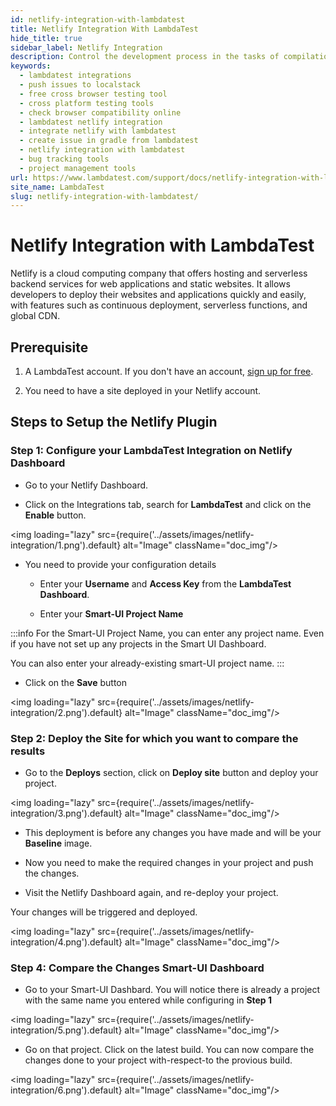 ```yaml
---
id: netlify-integration-with-lambdatest
title: Netlify Integration With LambdaTest
hide_title: true
sidebar_label: Netlify Integration
description: Control the development process in the tasks of compilation and packaging to testing, deployment, and publishing with LambdaTest integration
keywords:
  - lambdatest integrations
  - push issues to localstack
  - free cross browser testing tool
  - cross platform testing tools
  - check browser compatibility online
  - lambdatest netlify integration
  - integrate netlify with lambdatest
  - create issue in gradle from lambdatest
  - netlify integration with lambdatest
  - bug tracking tools
  - project management tools
url: https://www.lambdatest.com/support/docs/netlify-integration-with-lambdatest/
site_name: LambdaTest
slug: netlify-integration-with-lambdatest/
---
```


<script type="application/ld+json"
    dangerouslySetInnerHTML={{ __html: JSON.stringify({
       "@context": "https://schema.org",
        "@type": "BreadcrumbList",
        "itemListElement": [{
          "@type": "ListItem",
          "position": 1,
          "name": "LambdaTest",
          "item": "https://www.lambdatest.com"
        },{
          "@type": "ListItem",
          "position": 2,
          "name": "Support",
          "item": "https://www.lambdatest.com/support/docs/"
        },{
          "@type": "ListItem",
          "position": 3,
          "name": "Netlify Integration",
          "item": "https://www.lambdatest.com/support/docs/netlify-integration-with-lambdatest/"
        }]
      })
    }}
></script>

# Netlify Integration with LambdaTest

Netlify is a cloud computing company that offers hosting and serverless backend services for web applications and static websites. It allows developers to deploy their websites and applications quickly and easily, with features such as continuous deployment, serverless functions, and global CDN.

## Prerequisite

1. A LambdaTest account. If you don't have an account, [sign up for free](https://accounts.lambdatest.com/dashboard).

2. You need to have a site deployed in your Netlify account.

## Steps to Setup the Netlify Plugin

### Step 1: Configure your LambdaTest Integration on Netlify Dashboard

- Go to your Netlify Dashboard.

- Click on the Integrations tab, search for **LambdaTest** and click on the **Enable** button.

<img loading="lazy" src={require('../assets/images/netlify-integration/1.png').default} alt="Image" className="doc_img"/>

- You need to provide your configuration details

    - Enter your **Username** and **Access Key** from the **LambdaTest Dashboard**.

    - Enter your **Smart-UI Project Name**

:::info
For the Smart-UI Project Name, you can enter any project name. Even if you have not set up any projects in the Smart UI Dashboard.

You can also enter your already-existing smart-UI project name.
:::

- Click on the **Save** button

<img loading="lazy" src={require('../assets/images/netlify-integration/2.png').default} alt="Image" className="doc_img"/>

### Step 2: Deploy the Site for which you want to compare the results

- Go to the **Deploys** section, click on **Deploy site** button and deploy your project. 

<img loading="lazy" src={require('../assets/images/netlify-integration/3.png').default} alt="Image" className="doc_img"/>

- This deployment is before any changes you have made and will be your **Baseline** image.

- Now you need to make the required changes in your project and push the changes.

- Visit the Netlify Dashboard again, and re-deploy your project.

Your changes will be triggered and deployed.

<img loading="lazy" src={require('../assets/images/netlify-integration/4.png').default} alt="Image" className="doc_img"/>

### Step 4: Compare the Changes Smart-UI Dashboard

- Go to your Smart-UI Dashbard. You will notice there is already a project with the same name you entered while configuring in **Step 1**

<img loading="lazy" src={require('../assets/images/netlify-integration/5.png').default} alt="Image" className="doc_img"/>

- Go on that project. Click on the latest build. You can now compare the changes done to your project with-respect-to the provious build.

<img loading="lazy" src={require('../assets/images/netlify-integration/6.png').default} alt="Image" className="doc_img"/>